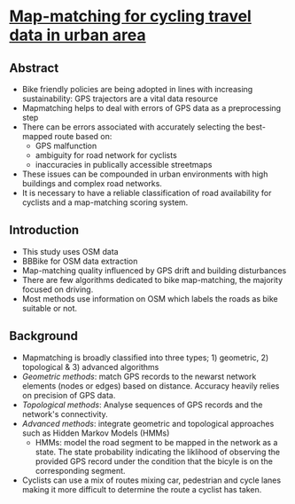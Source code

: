 # [Map-matching for cycling travel data in urban area](https://ietresearch.onlinelibrary.wiley.com/doi/pdfdirect/10.1049/itr2.12567)

## Abstract
- Bike friendly policies are being adopted in lines with increasing sustainability: GPS trajectors are a vital data resource
- Mapmatching helps to deal with errors of GPS data as a preprocessing step
- There can be errors associated with accurately selecting the best-mapped route based on:
  - GPS malfunction
  - ambiguity for road network for cyclists
  - inaccuracies in publically accessible streetmaps 
- These issues can be compounded in urban environments with high buildings and complex road networks.
- It is necessary to have a reliable classification of road availability for cyclists and a map-matching scoring system.

## Introduction
- This study uses OSM data
- BBBike for OSM data extraction
- Map-matching quality influenced by GPS drift and building disturbances
- There are few algorithms dedicated to bike map-matching, the majority focused on driving.
- Most methods use information on OSM which labels the roads as bike suitable or not.

## Background
- Mapmatching is broadly classified into three types; 1) geometric, 2) topological & 3) advanced algorithms
- *Geometric methods*: match GPS records to the newarst network elements (nodes or edges) based on distance. Accuracy heavily relies on precision of GPS data.
- *Topological methods*: Analyse sequences of GPS records and the network's connectivity.
- *Advanced methods*: integrate geometric and topological approaches such as Hidden Markov Models (HMMs)
    - HMMs: model the road segment to be mapped in the network as a state. The state probability indicating the liklihood of observing the provided GPS record under the condition that the bicyle is on the corresponding segment.
 - Cyclists can use a mix of routes mixing car, pedestrian and cycle lanes making it more difficult to determine the route a cyclist has taken.

